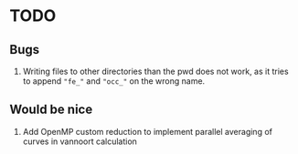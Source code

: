
# TODO

## Bugs
1. Writing files to other directories than the pwd does not work, as it tries to 
append `"fe_"` and `"occ_"` on the wrong name.

## Would be nice
1. Add OpenMP custom reduction to implement parallel averaging of curves in
vannoort calculation
